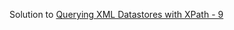 Solution to [Querying XML Datastores with XPath - 9](https://www.hackerrank.com/challenges/querying-xml-datastores-with-xpath-9)